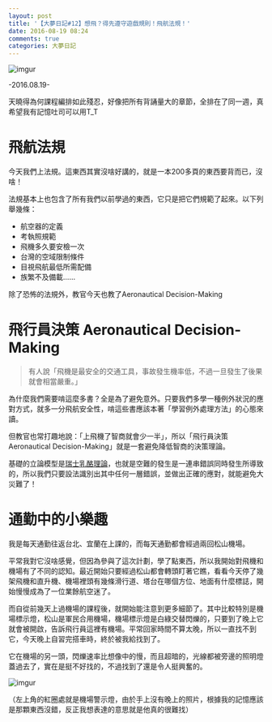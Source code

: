 ```yaml
---
layout: post
title: '【大夢日記#12】想飛？得先遵守遊戲規則！飛航法規！'
date: 2016-08-19 08:24
comments: true
categories: 大夢日記
---
```

![imgur](https://imgur.com/dmlO457.jpg)

-2016.08.19-

天曉得為何課程編排如此殘忍，好像把所有背誦量大的章節，全排在了同一週，真希望我有記憶吐司可以用T_T

<!-- more -->

# 飛航法規

今天我們上法規。這東西其實沒啥好講的，就是一本200多頁的東西要背而已，沒啥！

法規基本上也包含了所有我們以前學過的東西，它只是把它們規範了起來。以下列舉幾條：

- 航空器的定義
- 考執照規範
- 飛機多久要安檢一次
- 台灣的空域限制條件
- 目視飛航最低所需配備
- 族繁不及備載......

除了恐怖的法規外，教官今天也教了Aeronautical Decision-Making

# 飛行員決策 Aeronautical Decision-Making

> 有人說「飛機是最安全的交通工具，事故發生機率低，不過一旦發生了後果就會相當嚴重。」

為什麼我們需要啃這麼多書？全是為了避免意外。只要我們多學一種例外狀況的應對方式，就多一分飛航安全性，啃這些書應該本著「學習例外處理方法」的心態來讀。

但教官也常打趣地說：「上飛機了智商就會少一半」，所以「飛行員決策 Aeronautical Decision-Making」就是一套避免降低智商的決策理論。

基礎的立論模型是[瑞士乳酪理論](https://olofsdesign.wordpress.com/2015/08/01/%E7%91%9E%E5%A3%AB%E4%B9%B3%E9%85%AA%E7%90%86%E8%AB%96-swiss-cheese-model/)，也就是空難的發生是一連串錯誤同時發生所導致的，所以我們只要設法識別出其中任何一層錯誤，並做出正確的應對，就能避免大災難了！

# 通勤中的小樂趣

我是每天通勤往返台北、宜蘭在上課的，而每天通勤都會經過兩回松山機場。

平常我對它沒啥感覺，但因為參與了這次計劃，學了點東西，所以我開始對飛機和機場有了不同的認知。最近開始只要經過松山都會轉頭盯著它瞧，看看今天停了幾架飛機和直升機、機場裡頭有幾條滑行道、塔台在哪個方位、地面有什麼標誌，開始慢慢成為了一位業餘航空迷了。

而自從前幾天上過機場的課程後，就開始能注意到更多細節了。其中比較特別是機場標示燈，松山是軍民合用機場，機場標示燈是白綠交替閃爍的，只要到了晚上它就會被開啟，告訴飛行員這裡有機場。平常回家時間不算太晚，所以一直找不到它，今天晚上自習完搭車時，終於被我給找到了。

它在機場的另一頭，閃爍速率比想像中的慢，而且超暗的，光線都被旁邊的照明燈蓋過去了，實在是挺不好找的，不過找到了還是令人挺興奮的。

![imgur](https://imgur.com/DgmADOw.jpg)

（左上角的紅圈處就是機場警示燈，由於手上沒有晚上的照片，根據我的記憶應該是那顆東西沒錯，反正我想表達的意思就是他真的很難找）